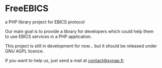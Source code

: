 FreeEBICS
=========

a PHP library project for EBICS protocol

Our main goal is to provide a library for developers which could help them to use EBICS services in a PHP application.

This project is still in development for now... but it should be released under GNU AGPL licence.

If you want to help us, just send a mail at contact@synap.fr
